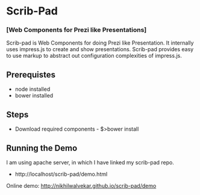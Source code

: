 Scrib-Pad 
==========
### [Web Components for Prezi like Presentations]


Scrib-pad is Web Components for doing Prezi like Presentation. It internally uses impress.js to create and show presentations. Scrib-pad provides easy to use markup to abstract out configuration complexities of impress.js.

Prerequistes
------------
 * node installed
 * bower installed

Steps
------
 * Download required components - $>bower install

Running the Demo
-----------------

I am using apache server, in which I have linked my scrib-pad repo.

* http://localhost/scrib-pad/demo.html

Online demo:
http://nikhilwalvekar.github.io/scrib-pad/demo
